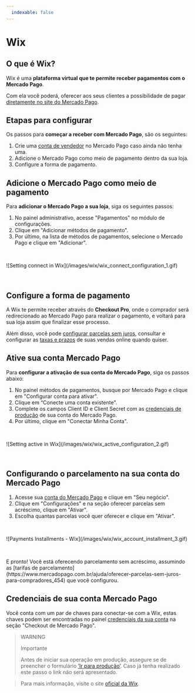```yaml
---
  indexable: false
---
```

# Wix

## O que é Wix?

Wix é uma **plataforma virtual que te permite receber pagamentos com o Mercado Pago**.

Com ela você poderá, oferecer aos seus clientes a possibilidade de pagar [diretamente no site do Mercado Pago](#bookmark_configure_a_forma_de_pagamento).

## Etapas para configurar

Os passos para **começar a receber com Mercado Pago**, são os seguintes:

1. Crie uma [conta de vendedor](https://www.mercadopago[FAKER][URL][DOMAIN]/activities) no Mercado Pago caso ainda não tenha uma.
1. Adicione o Mercado Pago como meio de pagamento dentro da sua loja.
1. Configure a forma de pagamento.

## Adicione o Mercado Pago como meio de pagamento

Para **adicionar o Mercado Pago a sua loja**, siga os seguintes passos:

1. No painel administrativo, acesse "Pagamentos" no módulo de configurações.
1. Clique em "Adicionar métodos de pagamento". 
1. Por último, na lista de métodos de pagamentos, selecione o Mercado Pago e clique em "Adicionar".
<p>&nbsp;</p>
    ![Setting connect in Wix](/images/wix/wix_connect_configuration_1.gif)
<p>&nbsp;</p>

## Configure a forma de pagamento

A Wix te permite receber através do **Checkout Pro**, onde o comprador será redirecionado ao Mercado Pago para realizar o pagamento, e voltará para sua loja assim que finalizar esse processo.

Além disso, você pode [configurar parcelas sem juros](#bookmark_configurando_o_parcelamento_na_sua_conta_do_mercado_pago), consultar e configurar as [taxas e prazos](https://www.mercadopago[FAKER][URL][DOMAIN]/settings/release-options/) de suas vendas online quando quiser.

## Ative sua conta Mercado Pago

Para **configurar a ativação de sua conta do Mercado Pago**, siga os passos abaixo:

1. No painel métodos de pagamentos, busque por Mercado Pago e clique em "Configurar conta para ativar".
1. Clique em “Conecte uma conta existente". 
1. Complete os campos Client ID e Client Secret com as [credenciais de produção]([FAKER][CREDENTIALS][URL]) de sua conta do Mercado Pago.
1. Por último, clique em "Conectar Minha Conta".
<p>&nbsp;</p>
    ![Setting active in Wix](/images/wix/wix_active_configuration_2.gif)
<p>&nbsp;</p>

## Configurando o parcelamento na sua conta do Mercado Pago

1. Acesse sua [conta do Mercado Pago](https://www.mercadopago[FAKER][URL][DOMAIN]/business/) e clique em "Seu negócio".
1. Clique em "Configurações" e na seção oferecer parcelas sem acréscimo, clique em "Ativar".
1. Escolha quantas parcelas você quer oferecer e clique em "Ativar".
<p>&nbsp;</p>
    ![Payments Installments - Wix](/images/wix/wix_account_installment_3.gif)
<p>&nbsp;</p>
E pronto! Você está oferecendo parcelamento sem acréscimo, assumindo as [tarifas de parcelamento](https://www.mercadopago.com.br/ajuda/oferecer-parcelas-sem-juros-para-compradores_454) que você configurou.

## Credenciais de sua conta Mercado Pago

Você conta com um par de chaves para conectar-se com a Wix, estas chaves podem ser encontradas no painel [credenciais da sua conta](https://www.mercadolibre.com/jms/mlb/lgz/login?platform_id=mp&go=https://www.mercadopago.com/mlb/account/credentials) na seção "Checkout de Mercado Pago".

> WARNING
>
> Importante
>
> Antes de iniciar sua operação em produção, assegure se de preencher o formulário [‘Ir para produção’](https://www.mercadopago.com.br/developers/pt/guides/payments/api/goto-production). Caso já tenha realizado este passo o link não será apresentado.

<!-- -->
> Para mais informação, visite o site [oficial da Wix](https://pt.wix.com/ecommerce/loja-virtual).

